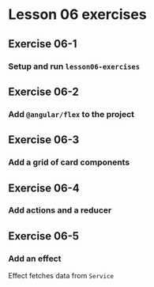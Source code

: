 # Lesson 06 exercises
## Exercise 06-1
### Setup and run `lesson06-exercises`

## Exercise 06-2
### Add `@angular/flex` to the project

## Exercise 06-3
### Add a grid of card components

## Exercise 06-4
### Add actions and a reducer

## Exercise 06-5
### Add an effect
Effect fetches data from `Service`